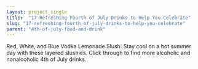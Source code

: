 ```yaml
---
layout: project_single
title:  "17 Refreshing Fourth of July Drinks to Help You Celebrate"
slug: "17-refreshing-fourth-of-july-drinks-to-help-you-celebrate"
parent: "4th-of-july-food-and-drink"
---
```

Red, White, and Blue Vodka Lemonade Slush: Stay cool on a hot summer day with these layered slushies. Click through to find more alcoholic and nonalcoholic 4th of July drinks.